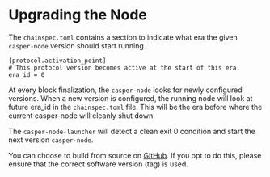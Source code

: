 # Upgrading the Node

The `chainspec.toml` contains a section to indicate what era the given `casper-node` version should start running.

```
[protocol.activation_point]
# This protocol version becomes active at the start of this era.
era_id = 0
```

At every block finalization, the `casper-node` looks for newly configured versions. When a new version is configured, the running node will look at future era_id in the `chainspec.toml` file. This will be the era before where the current casper-node will cleanly shut down.

The `casper-node-launcher` will detect a clean exit 0 condition and start the next version `casper-node`.

You can choose to build from source on [GitHub](https://github.com/casper-network/casper-node-launcher). If you opt to do this, please ensure that the correct software version (tag) is used. 